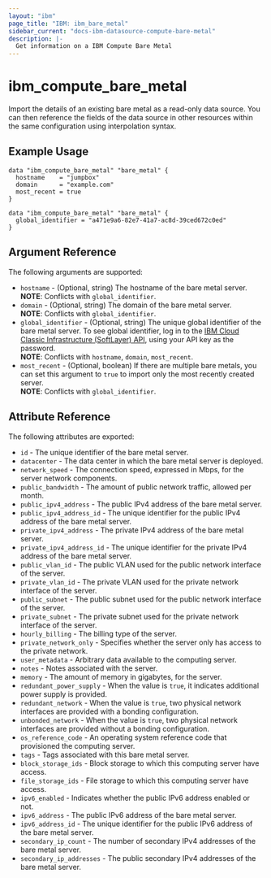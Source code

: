```yaml
---
layout: "ibm"
page_title: "IBM: ibm_bare_metal"
sidebar_current: "docs-ibm-datasource-compute-bare-metal"
description: |-
  Get information on a IBM Compute Bare Metal
---
```


# ibm\_compute_bare_metal

Import the details of an existing bare metal as a read-only data source. You can then reference the fields of the data source in other resources within the same configuration using interpolation syntax.

## Example Usage

```hcl
data "ibm_compute_bare_metal" "bare_metal" {
  hostname    = "jumpbox"
  domain      = "example.com"
  most_recent = true
}

data "ibm_compute_bare_metal" "bare_metal" {
  global_identifier = "a471e9a6-82e7-41a7-ac8d-39ced672c0ed"
}
```

## Argument Reference

The following arguments are supported:

* `hostname` - (Optional, string) The hostname of the bare metal server.  
  **NOTE**: Conflicts with `global_identifier`.
* `domain` - (Optional, string) The domain of the bare metal server.  
  **NOTE**: Conflicts with `global_identifier`.
* `global_identifier` - (Optional, string) The unique global identifier of the bare metal server. To see global identifier, log in to the [IBM Cloud Classic Infrastructure (SoftLayer) API](https://api.softlayer.com/rest/v3.1/SoftLayer_Account/getHardware.json), using your API key as the password.  
  **NOTE**: Conflicts with `hostname`, `domain`, `most_recent`.
* `most_recent` - (Optional, boolean) If there are multiple bare metals, you can set this argument to `true` to import only the most recently created server.  
   **NOTE**: Conflicts with `global_identifier`.

## Attribute Reference

The following attributes are exported:

* `id` - The unique identifier of the bare metal server.
* `datacenter` - The data center in which the bare metal server is deployed.
* `network_speed` - The connection speed, expressed in Mbps,  for the server network components.
* `public_bandwidth` - The amount of public network traffic, allowed per month.
* `public_ipv4_address` - The public IPv4 address of the bare metal server.
* `public_ipv4_address_id` - The unique identifier for the public IPv4 address of the bare metal server.
* `private_ipv4_address` - The private IPv4 address of the bare metal server.
* `private_ipv4_address_id` - The unique identifier for the private IPv4 address of the bare metal server.
* `public_vlan_id` - The public VLAN used for the public network interface of the server. 
* `private_vlan_id` - The private VLAN used for the private network interface of the server. 
* `public_subnet` - The public subnet used for the public network interface of the server. 
* `private_subnet` - The private subnet used for the private network interface of the server. 
* `hourly_billing` -  The billing type of the server.
* `private_network_only` - Specifies whether the server only has access to the private network.
* `user_metadata` - Arbitrary data available to the computing server.
* `notes` -  Notes associated with the server.
* `memory` - The amount of memory in gigabytes, for the server.
* `redundant_power_supply` -  When the value is `true`, it indicates additional power supply is provided.
* `redundant_network` - When the value is `true`, two physical network interfaces are provided with a bonding configuration.
* `unbonded_network` - When the value is `true`, two physical network interfaces are provided without a bonding configuration.
* `os_reference_code` - An operating system reference code that provisioned the computing server.
*  `tags` - Tags associated with this bare metal server.
* `block_storage_ids` - Block storage to which this computing server have access.
* `file_storage_ids` - File storage to which this computing server have access.
* `ipv6_enabled` - Indicates whether the public IPv6 address enabled or not.
* `ipv6_address` - The public IPv6 address of the bare metal server.
* `ipv6_address_id` - The unique identifier for the public IPv6 address of the bare metal server.
* `secondary_ip_count` - The number of secondary IPv4 addresses of the bare metal server.
* `secondary_ip_addresses` - The public secondary IPv4 addresses of the bare metal server.
